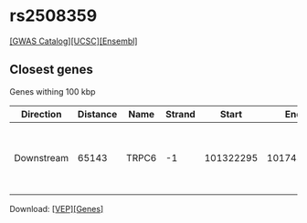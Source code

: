 # rs2508359

[[GWAS Catalog]](https://www.ebi.ac.uk/gwas/variants/rs2508359)[[UCSC]](https://genome.ucsc.edu/cgi-bin/hgTracks?position=chr11:101157152-101357152&addHighlight=hg19.chr11%3A123065528%2D123066028%23fcfcac&hgFind.matches=rs2508359&db=hg19)[[Ensembl]](https://grch37.ensembl.org/Homo_sapiens/Variation/Explore?r=11:101257152-101257152;v=rs2508359;vdb=variation)
## Closest genes

Genes withing 100 kbp

| Direction | Distance | Name | Strand | Start | End | Biotype | Description | ID |
| --------- | -------- | ---- | ------ | ----- | --- | ------- | ----------- | -- |
| Downstream | 65143 | TRPC6 | -1 | 101322295 | 101743293 | protein_coding | transient receptor potential cation channel, subfamily C, member 6 [Source:HGNC Symbol;Acc:12338] | ENSG00000137672 |


Download: [[VEP]](rs2508359_vep.json.gz)[[Genes]](rs2508359_gene.json.gz)

